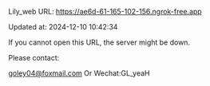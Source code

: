 Lily_web URL: https://ae6d-61-165-102-156.ngrok-free.app

Updated at: 2024-12-10 10:42:34

If you cannot open this URL, the server might be down.

Please contact: 

goley04@foxmail.com Or Wechat:GL_yeaH
